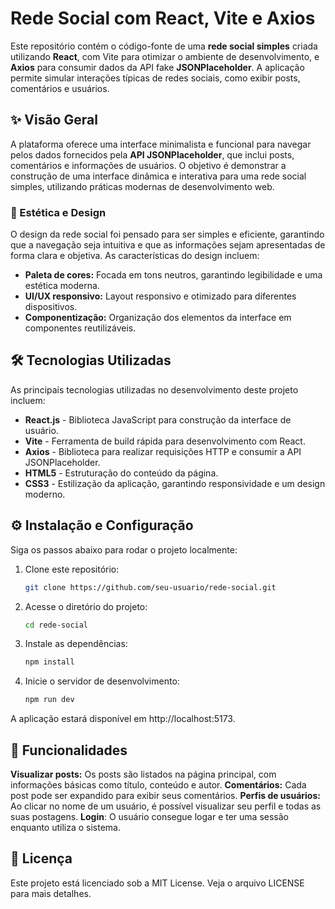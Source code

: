 # Rede Social com React, Vite e Axios

Este repositório contém o código-fonte de uma **rede social simples** criada utilizando **React**, com Vite para otimizar o ambiente de desenvolvimento, e **Axios** para consumir dados da API fake **JSONPlaceholder**. A aplicação permite simular interações típicas de redes sociais, como exibir posts, comentários e usuários.

## ✨ Visão Geral

A plataforma oferece uma interface minimalista e funcional para navegar pelos dados fornecidos pela **API JSONPlaceholder**, que inclui posts, comentários e informações de usuários. O objetivo é demonstrar a construção de uma interface dinâmica e interativa para uma rede social simples, utilizando práticas modernas de desenvolvimento web.

### 🎨 Estética e Design

O design da rede social foi pensado para ser simples e eficiente, garantindo que a navegação seja intuitiva e que as informações sejam apresentadas de forma clara e objetiva. As características do design incluem:

- **Paleta de cores:** Focada em tons neutros, garantindo legibilidade e uma estética moderna.
- **UI/UX responsivo:** Layout responsivo e otimizado para diferentes dispositivos.
- **Componentização:** Organização dos elementos da interface em componentes reutilizáveis.

## 🛠️ Tecnologias Utilizadas

As principais tecnologias utilizadas no desenvolvimento deste projeto incluem:

- **React.js** - Biblioteca JavaScript para construção da interface de usuário.
- **Vite** - Ferramenta de build rápida para desenvolvimento com React.
- **Axios** - Biblioteca para realizar requisições HTTP e consumir a API JSONPlaceholder.
- **HTML5** - Estruturação do conteúdo da página.
- **CSS3** - Estilização da aplicação, garantindo responsividade e um design moderno.

## ⚙️ Instalação e Configuração

Siga os passos abaixo para rodar o projeto localmente:

1. Clone este repositório:
   ```bash
   git clone https://github.com/seu-usuario/rede-social.git
   
2. Acesse o diretório do projeto:
    ```bash
    cd rede-social
    
4. Instale as dependências:
    ```bash
    npm install

5. Inicie o servidor de desenvolvimento:
    ```bash
    npm run dev

A aplicação estará disponível em http://localhost:5173.

## 📜 Funcionalidades

**Visualizar posts:** Os posts são listados na página principal, com informações básicas como título, conteúdo e autor.
**Comentários:** Cada post pode ser expandido para exibir seus comentários.
**Perfis de usuários:** Ao clicar no nome de um usuário, é possível visualizar seu perfil e todas as suas postagens.
**Login**: O usuário consegue logar e ter uma sessão enquanto utiliza o sistema.

## 📝 Licença
Este projeto está licenciado sob a MIT License. Veja o arquivo LICENSE para mais detalhes.
